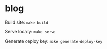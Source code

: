 # blog

Build site: `make build`

Serve locally: `make serve`

Generate deploy key: `make generate-deploy-key`
